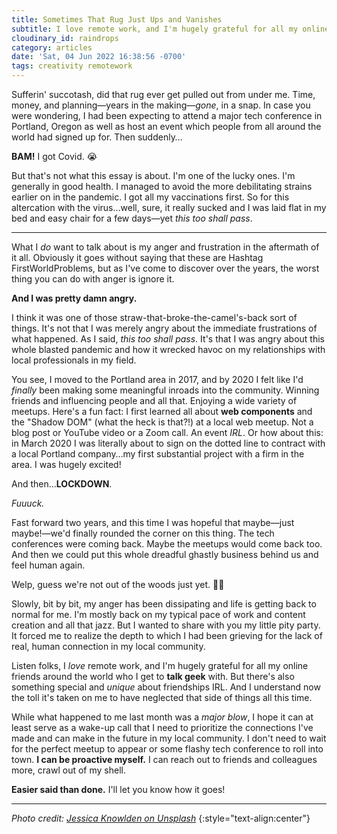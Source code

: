 ```yaml
---
title: Sometimes That Rug Just Ups and Vanishes
subtitle: I love remote work, and I'm hugely grateful for all my online friends around the world who I get to talk geek with. But there's also something special and unique about friendships IRL. I didn't realize the toll the pandemic had taken on me until I was flat on my back.
cloudinary_id: raindrops
category: articles
date: 'Sat, 04 Jun 2022 16:38:56 -0700'
tags: creativity remotework
---
```


Sufferin' succotash, did that rug ever get pulled out from under me. Time, money, and planning—years in the making—_gone_, in a snap. In case you were wondering, I had been expecting to attend a major tech conference in Portland, Oregon as well as host an event which people from all around the world had signed up for. Then suddenly…

**BAM!** I got Covid. 😭

But that's not what this essay is about. I'm one of the lucky ones. I'm generally in good health. I managed to avoid the more debilitating strains earlier on in the pandemic. I got all my vaccinations first. So for this altercation with the virus…well, sure, it really sucked and I was laid flat in my bed and easy chair for a few days—yet _this too shall pass_.

----

What I _do_ want to talk about is my anger and frustration in the aftermath of it all. Obviously it goes without saying that these are Hashtag FirstWorldProblems, but as I've come to discover over the years, the worst thing you can do with anger is ignore it.

**And I was pretty damn angry.**

I think it was one of those straw-that-broke-the-camel's-back sort of things. It's not that I was merely angry about the immediate frustrations of what happened. As I said, _this too shall pass_. It's that I was angry about this whole blasted pandemic and how it wrecked havoc on my relationships with local professionals in my field.

You see, I moved to the Portland area in 2017, and by 2020 I felt like I'd _finally_ been making some meaningful inroads into the community. Winning friends and influencing people and all that. Enjoying a wide variety of meetups. Here's a fun fact: I first learned all about **web components** and the "Shadow DOM" (what the heck is that?!) at a local web meetup. Not a blog post or YouTube video or a Zoom call. An event _IRL_. Or how about this: in March 2020 I was literally about to sign on the dotted line to contract with a local Portland company…my first substantial project with a firm in the area. I was hugely excited!

And then…**LOCKDOWN**.

_Fuuuck._

Fast forward two years, and this time I was hopeful that maybe—just maybe!—we'd finally rounded the corner on this thing. The tech conferences were coming back. Maybe the meetups would come back too. And then we could put this whole dreadful ghastly business behind us and feel human again.

Welp, guess we're not out of the woods just yet. 😵‍💫

Slowly, bit by bit, my anger has been dissipating and life is getting back to normal for me. I'm mostly back on my typical pace of work and content creation and all that jazz. But I wanted to share with you my little pity party. It forced me to realize the depth to which I had been grieving for the lack of real, human connection in my local community.

Listen folks, I _love_ remote work, and I'm hugely grateful for all my online friends around the world who I get to **talk geek** with. But there's also something special and _unique_ about friendships IRL. And I understand now the toll it's taken on me to have neglected that side of things all this time.

While what happened to me last month was a _major blow_, I hope it can at least serve as a wake-up call that I need to prioritize the connections I've made and can make in the future in my local community. I don't need to wait for the perfect meetup to appear or some flashy tech conference to roll into town. **I can be proactive myself.** I can reach out to friends and colleagues more, crawl out of my shell.

**Easier said than done.** I'll let you know how it goes!

----

_Photo credit: [Jessica Knowlden on Unsplash](https://unsplash.com/photos/uUySeXRQqA4)_
{:style="text-align:center"}
